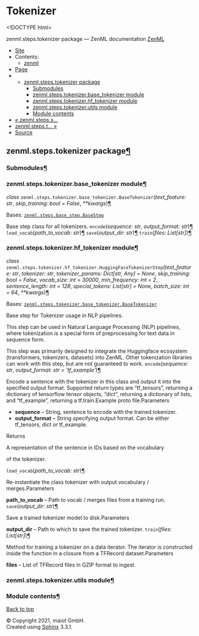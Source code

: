 # Tokenizer

&lt;!DOCTYPE html&gt;

zenml.steps.tokenizer package — ZenML documentation  [ZenML](https://github.com/maiot-io/zenml/tree/e2cf3eb9599a3b31a4ee646048d90127dfdbb178/docs/sphinx_docs/_build/html/index.html)

*  [Site](https://github.com/maiot-io/zenml/tree/e2cf3eb9599a3b31a4ee646048d90127dfdbb178/docs/sphinx_docs/_build/html/index.html)
  * Contents:
    * [zenml](https://github.com/maiot-io/zenml/tree/e2cf3eb9599a3b31a4ee646048d90127dfdbb178/docs/sphinx_docs/_build/html/modules.html)
*  [Page](zenml.steps.tokenizer.md)
  * * [zenml.steps.tokenizer package](zenml.steps.tokenizer.md)
      * [Submodules](zenml.steps.tokenizer.md#submodules)
      * [zenml.steps.tokenizer.base\_tokenizer module](zenml.steps.tokenizer.md#module-zenml.steps.tokenizer.base_tokenizer)
      * [zenml.steps.tokenizer.hf\_tokenizer module](zenml.steps.tokenizer.md#module-zenml.steps.tokenizer.hf_tokenizer)
      * [zenml.steps.tokenizer.utils module](zenml.steps.tokenizer.md#module-zenml.steps.tokenizer.utils)
      * [Module contents](zenml.steps.tokenizer.md#module-zenml.steps.tokenizer)
* [ « zenml.steps.s...](zenml.steps.split.md)
* [ zenml.steps.t... »](zenml.steps.trainer/)
*  [Source](https://github.com/maiot-io/zenml/tree/e2cf3eb9599a3b31a4ee646048d90127dfdbb178/docs/sphinx_docs/_build/html/_sources/zenml.steps.tokenizer.rst.txt)

## zenml.steps.tokenizer package[¶](zenml.steps.tokenizer.md#zenml-steps-tokenizer-package)

### Submodules[¶](zenml.steps.tokenizer.md#submodules)

### zenml.steps.tokenizer.base\_tokenizer module[¶](zenml.steps.tokenizer.md#module-zenml.steps.tokenizer.base_tokenizer)

 _class_ `zenml.steps.tokenizer.base_tokenizer.BaseTokenizer`\(_text\_feature: str_, _skip\_training: bool = False_, _\*\*kwargs_\)[¶](zenml.steps.tokenizer.md#zenml.steps.tokenizer.base_tokenizer.BaseTokenizer)

Bases: [`zenml.steps.base_step.BaseStep`](./#zenml.steps.base_step.BaseStep)

Base step class for all tokenizers. `encode`\(_sequence: str_, _output\_format: str_\)[¶](zenml.steps.tokenizer.md#zenml.steps.tokenizer.base_tokenizer.BaseTokenizer.encode) `load_vocab`\(_path\_to\_vocab: str_\)[¶](zenml.steps.tokenizer.md#zenml.steps.tokenizer.base_tokenizer.BaseTokenizer.load_vocab) `save`\(_output\_dir: str_\)[¶](zenml.steps.tokenizer.md#zenml.steps.tokenizer.base_tokenizer.BaseTokenizer.save) `train`\(_files: List\[str\]_\)[¶](zenml.steps.tokenizer.md#zenml.steps.tokenizer.base_tokenizer.BaseTokenizer.train)

### zenml.steps.tokenizer.hf\_tokenizer module[¶](zenml.steps.tokenizer.md#module-zenml.steps.tokenizer.hf_tokenizer)

 _class_ `zenml.steps.tokenizer.hf_tokenizer.HuggingFaceTokenizerStep`\(_text\_feature: str_, _tokenizer: str_, _tokenizer\_params: Dict\[str, Any\] = None_, _skip\_training: bool = False_, _vocab\_size: int = 30000_, _min\_frequency: int = 2_, _sentence\_length: int = 128_, _special\_tokens: List\[str\] = None_, _batch\_size: int = 64_, _\*\*kwargs_\)[¶](zenml.steps.tokenizer.md#zenml.steps.tokenizer.hf_tokenizer.HuggingFaceTokenizerStep)

Bases: [`zenml.steps.tokenizer.base_tokenizer.BaseTokenizer`](zenml.steps.tokenizer.md#zenml.steps.tokenizer.base_tokenizer.BaseTokenizer)

Base step for Tokenizer usage in NLP pipelines.

This step can be used in Natural Language Processing \(NLP\) pipelines, where tokenization is a special form of preprocessing for text data in sequence form.

This step was primarily designed to integrate the Huggingface ecosystem \(transformers, tokenizers, datasets\) into ZenML. Other tokenization libraries can work with this step, but are not guaranteed to work. `encode`\(_sequence: str_, _output\_format: str = 'tf\_example'_\)[¶](zenml.steps.tokenizer.md#zenml.steps.tokenizer.hf_tokenizer.HuggingFaceTokenizerStep.encode)

Encode a sentence with the tokenizer in this class and output it into the specified output format. Supported return types are “tf\_tensors”, returning a dictionary of tensorflow tensor objects, “dict”, returning a dictionary of lists, and “tf\_example”, returning a tf.train.Example proto file.Parameters

* **sequence** – String, sentence to encode with the trained tokenizer.
* **output\_format** – String specifying output format. Can be either tf\_tensors, dict or tf\_example.

Returns

A representation of the sentence in IDs based on the vocabulary

of the tokenizer.

 `load_vocab`\(_path\_to\_vocab: str_\)[¶](zenml.steps.tokenizer.md#zenml.steps.tokenizer.hf_tokenizer.HuggingFaceTokenizerStep.load_vocab)

Re-instantiate the class tokenizer with output vocabulary / merges.Parameters

**path\_to\_vocab** – Path to vocab / merges files from a training run. `save`\(_output\_dir: str_\)[¶](zenml.steps.tokenizer.md#zenml.steps.tokenizer.hf_tokenizer.HuggingFaceTokenizerStep.save)

Save a trained tokenizer model to disk.Parameters

**output\_dir** – Path to which to save the trained tokenizer. `train`\(_files: List\[str\]_\)[¶](zenml.steps.tokenizer.md#zenml.steps.tokenizer.hf_tokenizer.HuggingFaceTokenizerStep.train)

Method for training a tokenizer on a data iterator. The iterator is constructed inside the function in a closure from a TFRecord dataset.Parameters

**files** – List of TFRecord files in GZIP format to ingest.

### zenml.steps.tokenizer.utils module[¶](zenml.steps.tokenizer.md#module-zenml.steps.tokenizer.utils)

### Module contents[¶](zenml.steps.tokenizer.md#module-zenml.steps.tokenizer)

 [Back to top](zenml.steps.tokenizer.md)

 © Copyright 2021, maiot GmbH.  
 Created using [Sphinx](http://sphinx-doc.org/) 3.3.1.  


